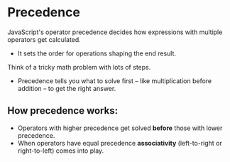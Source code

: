 # Precedence

JavaScript's operator precedence decides how expressions with multiple operators get calculated.

- It sets the order for operations shaping the end result.

Think of a tricky math problem with lots of steps.

- Precedence tells you what to solve first – like multiplication before addition – to get the right answer.

## How precedence works:

- Operators with higher precedence get solved **before** those with lower precedence.
- When operators have equal precedence **associativity** (left-to-right or right-to-left) comes into play.
